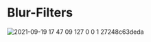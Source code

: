 # Blur-Filters
![2021-09-19 17 47 09 127 0 0 1 27248c63deda](https://user-images.githubusercontent.com/8512868/133933867-7e9d7ffb-0bd7-4341-aa0b-8ce861770954.jpg)
